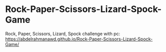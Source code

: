 # Rock-Paper-Scissors-Lizard-Spock-Game
Rock, Paper, Scissors, Lizard, Spock challenge with pc: https://abdelrahmanawd.github.io/Rock-Paper-Scissors-Lizard-Spock-Game/
